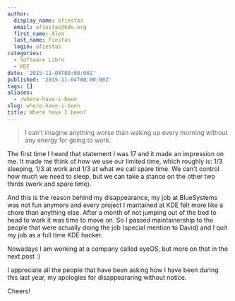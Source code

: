 ```yaml
---
author:
  display_name: afiestas
  email: afiestas@kde.org
  first_name: Àlex
  last_name: Fiestas
  login: afiestas
categories:
  - Software Libre
  - KDE
date: '2015-11-04T00:00:00Z'
published: '2015-11-04T00:00:00Z'
tags: []
aliases:
  - /where-have-i-been
slug: where-have-i-been
title: Where have I been?
---
```


> I can't imagine anything worse than waking up every morning without any energy for going to work.

The first time I heard that statement I was 17 and it made an impression on me. It made me think of how we use
our limited time, which roughly is: 1/3 sleeping, 1/3 at work and 1/3 at what we call spare time. We can't control how much
we need to sleep, but we can take a stance on the other two thirds (work and spare time).

And this is the reason behind my disappearance, my job at BlueSystems was not fun anymore and every project I mantained at KDE
felt more like a chore than anything else. After a month of not jumping out of the bed to head to work it was time to move on.
So I passed maintainership to the people that were actually doing the job (special mention to David) and I quit my job as a full
time KDE hacker.

Nowadays I am working at a company called eyeOS, but more on that in the next post :)

I appreciate all the people that have been asking how I have been during this last year, my apologies for disappeararing without
notice.

Cheers!
